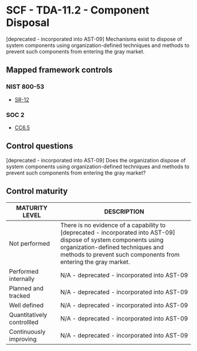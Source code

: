 # SCF - TDA-11.2 - Component Disposal
[deprecated - incorporated into AST-09]
Mechanisms exist to dispose of system components using organization-defined techniques and methods to prevent such components from entering the gray market. 
## Mapped framework controls
### NIST 800-53
- [SR-12](../nist80053/sr-12.md)
### SOC 2
- [CC6.5](../soc2/cc65.md)
## Control questions
[deprecated - incorporated into AST-09]
Does the organization dispose of system components using organization-defined techniques and methods to prevent such components from entering the gray market? 
## Control maturity
|       MATURITY LEVEL       |                                                                                                         DESCRIPTION                                                                                                          |
|----------------------------|------------------------------------------------------------------------------------------------------------------------------------------------------------------------------------------------------------------------------|
| Not performed              | There is no evidence of a capability to [deprecated - incorporated into AST-09]<br>dispose of system components using organization-defined techniques and methods to prevent such components from entering the gray market.  |
| Performed internally       | N/A - deprecated - incorporated into AST-09                                                                                                                                                                                  |
| Planned and tracked        | N/A - deprecated - incorporated into AST-09                                                                                                                                                                                  |
| Well defined               | N/A - deprecated - incorporated into AST-09                                                                                                                                                                                  |
| Quantitatively controllled | N/A - deprecated - incorporated into AST-09                                                                                                                                                                                  |
| Continuously improving     | N/A - deprecated - incorporated into AST-09                                                                                                                                                                                  |
